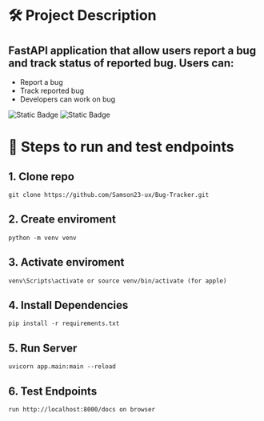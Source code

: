 # 🛠 Project Description

## FastAPI application that allow users report a bug and track status of reported bug. Users can:

* Report a bug
* Track reported bug
* Developers can work on bug

![Static Badge](https://img.shields.io/badge/FastAPI-0.116.1-green?color=%23006400)
![Static Badge](https://img.shields.io/badge/Python-3.13-green?color=%23006400)

# 🧾 Steps to run and test endpoints

## 1. Clone repo

```shell
git clone https://github.com/Samson23-ux/Bug-Tracker.git
```

## 2. Create enviroment

```shell
python -m venv venv
```

## 3. Activate enviroment

```shell
venv\Scripts\activate or source venv/bin/activate (for apple)
```

## 4. Install Dependencies

```shell
pip install -r requirements.txt
```

## 5. Run Server

```shell
uvicorn app.main:main --reload
```

## 6. Test Endpoints

```shell
run http://localhost:8000/docs on browser
```
